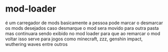 # mod-loader
é um carregador de mods basicamente a pessoa pode marcar o desmarcar os mods desejados caso desmarque o mod sera movido para outra pasta mas continuara sendo exibido no mod loader para que ao remarcar o mod voltar isso serve para jogos como minecraft, zzz, genshin impact, wuthering waves entre outros 
